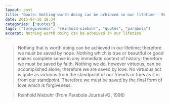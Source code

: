 ```yaml
---
layout: post
title: "Quote: Nothing worth doing can be achieved in our lifetime - Reinhold Niebuhr"
date: 2015-07-16 18:34
categories: ["quotes"]
tags: ["foregiveness", "reinhold-niebuhr", "quotes", "parabola"]
excerpt: Nothing worth doing can be acheived in our lifetime
---
```


> Nothing that is worth doing can be achieved in our lifetime;
> therefore we must be saved by hope. Nothing which is true or
> beautiful or good makes complete sense in any immediate context of
> history; therefore we must be saved by faith. Nothing we do, however
> virtuous, can be accomplished alone; therefore we are saved by
> love. No virtuous act is quite as virtuous from the standpoint of
> our friends or foes as it is from our standpoint. Therefore we must
> be saved by the final form of love which is forgiveness.

> <footer>Reinhold Niebuhr (From Parabola Journal #2, 1996)</footer>
